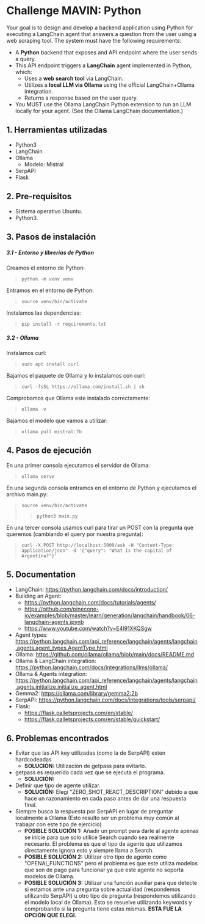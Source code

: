 # Challenge MAVIN: Python
Your goal is to design and develop a backend application using Python for executing a LangChain agent that answers a question from the user using a web scraping tool. The system must have the following requirements:
- A **Python** backend that exposes and API endpoint where the user sends a query.
- This API endpoint triggers a **LangChain** agent implemented in Python, which:
	- Uses a **web search tool** via LangChain.
	- Utilizes a **local LLM via Ollama** using the official LangChain+Ollama integration.
	- Returns a response based on the user query.
- You MUST use the Ollama LangChain Python extension to run an LLM locally for your agent. (See the Ollama LangChain documentation.)

## 1. Herramientas utilizadas
- Python3
- LangChain
- Ollama
    - Modelo: Mistral
- SerpAPI
- Flask

## 2. Pre-requisitos
- Sistema operativo Ubuntu.
- Python3.

## 3. Pasos de instalación
##### 3.1 - Entorno y librerias de Python
Creamos el entorno de Python:
> `python -m venv venv`

Entramos en el entorno de Python:
> `source venv/bin/activate`

Instalamos las dependencias:
> `pip install -r requirements.txt`

##### 3.2 - Ollama
Instalamos curl:
> `sudo apt install curl`

Bajamos el paquete de Ollama y lo instalamos con curl:
> `curl -fsSL https://ollama.com/install.sh | sh`

Comprobamos que Ollama este instalado correctamente:
> `ollama -v`

Bajamos el modelo que vamos a utilizar:
> `ollama pull mistral:7b`

## 4. Pasos de ejecución
En una primer consola ejecutamos el servidor de Ollama:
> `ollama serve`

En una segunda consola entramos en el entorno de Python y ejecutamos el archivo main.py:
> `source venv/bin/activate`
>> `python3 main.py`

En una tercer consola usamos curl para tirar un POST con la pregunta que queremos (cambiando el query por nuestra pregunta):
> `curl -X POST http://localhost:5000/ask -H "Content-Type: application/json" -d '{"query": "What is the capital of Argentina?"}'`

## 5. Documentation
- LangChain: https://python.langchain.com/docs/introduction/
- Building an Agent: 
    - https://python.langchain.com/docs/tutorials/agents/
    - https://github.com/pinecone-io/examples/blob/master/learn/generation/langchain/handbook/06-langchain-agents.ipynb
    - https://www.youtube.com/watch?v=E4l91XKQSgw
- Agent types: https://python.langchain.com/api_reference/langchain/agents/langchain.agents.agent_types.AgentType.html
- Ollama: https://github.com/ollama/ollama/blob/main/docs/README.md
- Ollama & LangChain integration: https://python.langchain.com/docs/integrations/llms/ollama/
- Ollama & Agents integration: https://python.langchain.com/api_reference/langchain/agents/langchain.agents.initialize.initialize_agent.html
- Gemma2: https://ollama.com/library/gemma2:2b
- SerpAPI: https://python.langchain.com/docs/integrations/tools/serpapi/
- Flask:
    - https://flask.palletsprojects.com/en/stable/
    - https://flask.palletsprojects.com/en/stable/quickstart/

## 6. Problemas encontrados
- Evitar que las API key utilizadas (como la de SerpAPI) esten hardcodeadas
    - **SOLUCIÓN:** Utilización de getpass para evitarlo.
- getpass es requerido cada vez que se ejecuta el programa.
    - **SOLUCIÓN:**
- Definir que tipo de agente utilizar.
    - **SOLUCIÓN:** Elegi "ZERO_SHOT_REACT_DESCRIPTION" debido a que hace un razonamiento en cada paso antes de dar una respuesta final.
- Siempre busca la respuesta por SerpAPI en lugar de preguntar localmente a Ollama (Esto resulto ser un problema muy común al trabajar con este tipo de ejercicio)
    - **POSIBLE SOLUCIÓN 1:** Añadir un prompt para darle al agente apenas se inicie para que solo utilice Search cuando sea realmente necesario. El problema es que el tipo de agente que utilizamos directamente ignora esto y siempre llama a Search.
    - **POSIBLE SOLUCIÓN 2:** Utilizar otro tipo de agente como "OPENAI_FUNCTIONS" pero el problema es que este utiliza modelos que son de pago para funcionar ya que este agente no soporta modelos de Ollama.
    - **POSIBLE SOLUCIÓN 3:** Utilizar una función auxiliar para que detecte si estamos ante una pregunta sobre actualidad (respondemos utilizando SerpAPI) u otro tipo de pregunta (respondemos utilizando el modelo local de Ollama). Esto se resuelve utilizando keywords y comprobando si la pregunta tiene estas mismas. **ESTA FUE LA OPCIÓN QUE ELEGI.**
